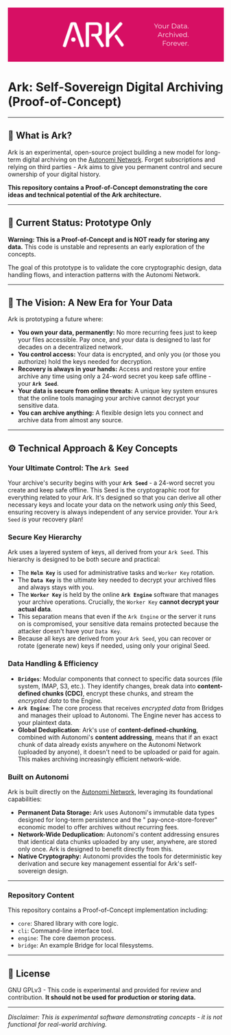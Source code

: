 ![Ark: Your Data. Archived. Forever.](./cover.png)

# Ark: Self-Sovereign Digital Archiving (Proof-of-Concept)

---

## 🤔 What is Ark?

Ark is an experimental, open-source project building a new model for long-term digital archiving on
the [Autonomi Network](#built-on-autonomi). Forget subscriptions and relying on third parties - Ark aims to give you
permanent control and secure ownership of your digital history.

**This repository contains a Proof-of-Concept demonstrating the core ideas and technical potential of the Ark
architecture.**

---

## 🚧 Current Status: Prototype Only

**Warning: This is a Proof-of-Concept and is NOT ready for storing any data.**
This code is unstable and represents an early exploration of the concepts.

The goal of this prototype is to validate the core cryptographic design, data handling flows, and interaction patterns
with the Autonomi Network.

---

## 🧠 The Vision: A New Era for Your Data

Ark is prototyping a future where:

* **You own your data, permanently:** No more recurring fees just to keep your files accessible. Pay once, and your data
  is designed to last for decades on a decentralized network.
* **You control access:** Your data is encrypted, and only you (or those you authorize) hold the keys needed for
  decryption.
* **Recovery is always in your hands:** Access and restore your entire archive any time using only a 24-word secret you
  keep safe offline - your **`Ark Seed`**.
* **Your data is secure from online threats:** A unique key system ensures that the online tools managing your archive
  cannot decrypt your sensitive data.
* **You can archive anything:** A flexible design lets you connect and archive data from almost any source.

---

## ⚙️ Technical Approach & Key Concepts

### **Your Ultimate Control: The `Ark Seed`**

Your archive's security begins with your **`Ark Seed`** - a 24-word secret you create and keep safe offline. This Seed
is the cryptographic root for everything related to your Ark. It's designed so that you can derive all other necessary
keys and locate your data on the network using *only* this Seed, ensuring recovery is always independent of any service
provider. Your `Ark Seed` *is* your recovery plan!

### **Secure Key Hierarchy**

Ark uses a layered system of keys, all derived from your `Ark Seed`. This hierarchy is designed to be both secure and
practical:

* The **`Helm Key`** is used for administrative tasks and `Worker Key` rotation.
* The **`Data Key`** is the ultimate key needed to decrypt your archived files and always stays with you.
* The **`Worker Key`** is held by the online **`Ark Engine`** software that manages your archive operations. Crucially,
  the `Worker Key` **cannot decrypt your actual data**.
* This separation means that even if the `Ark Engine` or the server it runs on is compromised, your sensitive data
  remains protected because the attacker doesn't have your `Data Key`.
* Because all keys are derived from your `Ark Seed`, you can recover or rotate (generate new) keys if needed, using only
  your original Seed.

### **Data Handling & Efficiency**

* **`Bridges`**: Modular components that connect to specific data sources (file system, IMAP, S3, etc.). They identify
  changes, break data into **content-defined chunks (CDC)**, encrypt these chunks, and stream the *encrypted data* to
  the Engine.
* **`Ark Engine`**: The core process that receives *encrypted data* from Bridges and manages their upload to Autonomi.
  The Engine never has access to your plaintext data.
* **Global Deduplication**: Ark's use of **content-defined-chunking**, combined with Autonomi's **content addressing**,
  means that if an exact chunk of data already exists anywhere on the Autonomi Network (uploaded by anyone), it doesn't
  need to be uploaded or paid for again. This makes archiving increasingly efficient network-wide.

### **Built on Autonomi**

Ark is built directly on the [Autonomi Network](https://github.com/maidsafe/autonomi/), leveraging its foundational
capabilities:

* **Permanent Data Storage:** Ark uses Autonomi's immutable data types designed for long-term persistence and the "
  pay-once-store-forever" economic model to offer archives without recurring fees.
* **Network-Wide Deduplication:** Autonomi's content addressing ensures that identical data chunks uploaded by any user,
  anywhere, are stored only once. Ark is designed to benefit directly from this.
* **Native Cryptography:** Autonomi provides the tools for deterministic key derivation and secure key management
  essential for Ark's self-sovereign design.

---

### Repository Content

This repository contains a Proof-of-Concept implementation including:

* `core`: Shared library with core logic.
* `cli`: Command-line interface tool.
* `engine`: The core daemon process.
* `bridge`: An example Bridge for local filesystems.

---

## 📜 License

GNU GPLv3 - This code is experimental and provided for review and contribution. **It should not be used for production
or storing data.**

---

*Disclaimer: This is experimental software demonstrating concepts - it is not functional for real-world archiving.*
